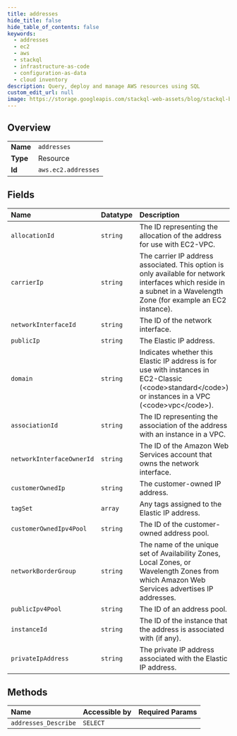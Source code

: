 ```yaml
---
title: addresses
hide_title: false
hide_table_of_contents: false
keywords:
  - addresses
  - ec2
  - aws    
  - stackql
  - infrastructure-as-code
  - configuration-as-data
  - cloud inventory
description: Query, deploy and manage AWS resources using SQL
custom_edit_url: null
image: https://storage.googleapis.com/stackql-web-assets/blog/stackql-blog-post-featured-image.png
---
```

  
    

## Overview
<table><tbody>
<tr><td><b>Name</b></td><td><code>addresses</code></td></tr>
<tr><td><b>Type</b></td><td>Resource</td></tr>
<tr><td><b>Id</b></td><td><code>aws.ec2.addresses</code></td></tr>
</tbody></table>

## Fields
| Name | Datatype | Description |
|:-----|:---------|:------------|
| `allocationId` | `string` | The ID representing the allocation of the address for use with EC2-VPC. |
| `carrierIp` | `string` | The carrier IP address associated. This option is only available for network interfaces which reside in a subnet in a Wavelength Zone (for example an EC2 instance).  |
| `networkInterfaceId` | `string` | The ID of the network interface. |
| `publicIp` | `string` | The Elastic IP address. |
| `domain` | `string` | Indicates whether this Elastic IP address is for use with instances in EC2-Classic (&lt;code&gt;standard&lt;/code&gt;) or instances in a VPC (&lt;code&gt;vpc&lt;/code&gt;). |
| `associationId` | `string` | The ID representing the association of the address with an instance in a VPC. |
| `networkInterfaceOwnerId` | `string` | The ID of the Amazon Web Services account that owns the network interface. |
| `customerOwnedIp` | `string` | The customer-owned IP address. |
| `tagSet` | `array` | Any tags assigned to the Elastic IP address. |
| `customerOwnedIpv4Pool` | `string` | The ID of the customer-owned address pool. |
| `networkBorderGroup` | `string` | The name of the unique set of Availability Zones, Local Zones, or Wavelength Zones from which Amazon Web Services advertises IP addresses. |
| `publicIpv4Pool` | `string` | The ID of an address pool. |
| `instanceId` | `string` | The ID of the instance that the address is associated with (if any). |
| `privateIpAddress` | `string` | The private IP address associated with the Elastic IP address. |
## Methods
| Name | Accessible by | Required Params |
|:-----|:--------------|:----------------|
| `addresses_Describe` | `SELECT` |  |
